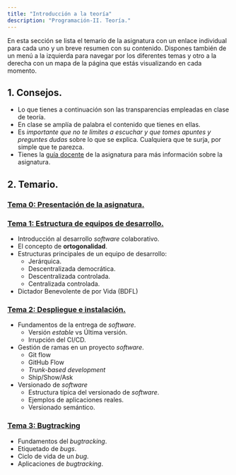 ```yaml
---
title: "Introducción a la teoría"
description: "Programación-II. Teoría."
---
```


En esta sección se lista el temario de la asignatura con un enlace individual para cada uno y un breve resumen con su contenido. Dispones también de un menú a la izquierda para navegar por los diferentes temas y otro a la derecha con un mapa de la página que estás visualizando en cada momento.

## <span class="section-num">1.</span> Consejos.

-   Lo que tienes a continuación son las transparencias empleadas en
    clase de teoría.
-   En clase se amplía de palabra el contenido que tienes en ellas.
-   Es _importante que no te limites a escuchar y que tomes apuntes y
    preguntes dudas_ sobre lo que se explica. Cualquiera que te surja,
    por simple que te parezca.
-   Tienes la [guía docente](https://cvnet.cpd.ua.es/Guia-Docente/GuiaDocente/Index?wlengua=es&wcodasi=33709&scaca=2024-25) de la asignatura para más información sobre la asignatura.


## <span class="section-num">2.</span> Temario.


### [Tema 0: Presentación de la asignatura.](/dca-gii/diapositivas/teoria/01-intro.html)
### [Tema 1: Estructura de equipos de desarrollo.](/dca-gii/teoria/l01/)
 - Introducción al desarrollo _software_ colaborativo.
 - El concepto de **ortogonalidad**.
 - Estructuras principales de un equipo de desarrollo:
    - Jerárquica.
    - Descentralizada democrática.
    - Descentralizada controlada.
    - Centralizada controlada.
- Dictador Benevolente de por Vida (BDFL)

### [Tema 2: Despliegue e instalación.](/dca-gii/teoria/l02/)

- Fundamentos de la entrega de _software_.
    - Versión _estable_ vs Última versión.
    - Irrupción del CI/CD.
- Gestión de ramas en un proyecto _software_.
    - Git flow
    - GitHub Flow
    - _Trunk-based development_
    - Ship/Show/Ask
- Versionado de _software_
    - Estructura típica del versionado de _software_.
    - Ejemplos de aplicaciones reales.
    - Versionado semántico.

### [Tema 3: Bugtracking](/dca-gii/teoria/l03/)

- Fundamentos del _bugtracking_.
- Etiquetado de _bugs_.
- Ciclo de vida de un _bug_.
- Aplicaciones de _bugtracking_.